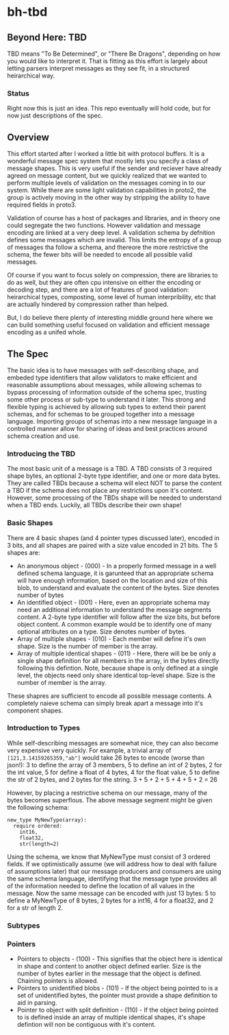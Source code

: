 # bh-tbd
## Beyond Here: TBD
TBD means "To Be Determined", or "There Be Dragons", depending on how you would like to interpret it. That is fitting as this effort is largely about letting parsers interpret messages as they see fit, in a structured heirarchical way.

### Status
Right now this is just an idea. This repo eventually will hold code, but for now just descriptions of the spec.

## Overview
This effort started after I worked a little bit with protocol buffers. It is a wonderful message spec system that mostly lets you specify a class of message shapes. This is very useful if the sender and reciever have already agreed on message content, but we quickly realized that we wanted to perform multiple levels of validation on the messages coming in to our system. While there are some light validation capabilities in proto2, the group is actively moving in the other way by stripping the ability to have required fields in proto3. 

Validation of course has a host of packages and libraries, and in theory one could segregate the two functions. However validation and message encoding are linked at a very deep level. A validation schema by defnition defines some messages which are invalid. This limits the entropy of a group of messages tha follow a schema, and thereore the more restrictive the schema, the fewer bits will be needed to encode all possible valid messages.

Of course if you want to focus solely on compression, there are libraries to do as well, but they are often cpu intensive on either the encoding or decoding step, and there are a lot of features of good validation: heirarchical types, composting, some level of human interpribility, etc that are actually hindered by compression rather than helped.

But, I do believe there plenty of interesting middle ground here where we can build something useful focused on validation and efficient message encoding as a unifed whole.

## The Spec

The basic idea is to have messages with self-describing shape, and embeded type identifiers that allow validators to make efficient and reasonable assumptions about messages, while allowing schemas to bypass processing of information outside of the schema spec, trusting some other process or sub-type to understand it later. This strong and flexible typing is achieved by allowing sub types to extend their parent schemas, and for schemas to be grouped together into a message language. Importing groups of schemas into a new message language in a controlled manner allow for sharing of ideas and best practices around schema creation and use.

### Introducing the TBD
The most basic unit of a message is a TBD. A TBD consists of 3 required shape bytes, an optional 2-byte type identifier, and one or more data bytes. They are called TBDs because a schema will elect NOT to parse the content a TBD if the schema does not place any restrictions upon it's content. However, some processing of the TBDs shape will be needed to understand when a TBD ends. Luckily, all TBDs describe their own shape!

### Basic Shapes
There are 4 basic shapes (and 4 pointer types discussed later), encoded in 3 bits, and all shapes are paired with a size value encoded in 21 bits. The 5 shapes are:
* An anonymous object - (000) - In a properly formed message in a well defined schema language, it is garunteed that an appropriate schema will have enough information, based on the location and size of this blob, to understand and evaluate the content of the bytes. Size denotes number of bytes
* An identified object - (001) - Here, even an appropriate schema may need an additional information to understand the message segments content. A 2-byte type identifier will follow after the size bits, but before object content. A common example would be to identify one of many optional attributes on a type. Size denotes number of bytes.
* Array of multiple shapes - (010) - Each member will define it's own shape. Size is the number of member is the array.
* Array of multiple identical shapes - (011) - Here, there will be be only a single shape definition for all members in the array, in the bytes directly following this defintion. Note, because shape is only defined at a single level, the objects need only share identical top-level shape. Size is the number of member is the array.

These shapres are sufficient to encode all possible message contents. A completely naieve schema can simply break apart a message into it's component shapes.

### Introduction to Types
While self-describing messages are somewhat nice, they can also become very expensive very quickly. For example, a trivial array of `[121,3.14159265359,"ab"]` would take 26 bytes to encode (worse than json!): 3 to define the array of 3 members, 5 to define an int of 2 bytes, 2 for the int value, 5 for define a float of 4 bytes, 4 for the float value, 5 to define the str of 2 bytes, and 2 bytes for the string. 3 + 5 + 2 + 5 + 4 + 5 + 2 = 26

However, by placing a restrictive schema on our message, many of the bytes becomes superflous. The above message segment might be given the following schema:
```
new_type MyNewType(array):
  require ordered:
    int16,
    float32,
    str(length=2)
```

Using the schema, we know that MyNewType must consist of 3 ordered fields. If we optimistically assume (we will address how to deal with failure of assumptions later) that our message producers and consumers are using the same schema language, identifying that the message type provides all of the information needed to define the location of all values in the message. Now the same message can be encoded with just 13 bytes: 5 to define a MyNewType of 8 bytes, 2 bytes for a int16, 4 for a float32, and 2 for a str of length 2.

### Subtypes
 
### Pointers
* Pointers to objects - (100) - This signifies that the object here is identical in shape and content to another object defined earlier. Size is the number of bytes earlier in the message that the object is defined. Chaining pointers is allowed.
* Pointers to unidentified blobs - (101) - If the object being pointed to is a set of unidentified bytes, the pointer must provide a shape definition to aid in parsing.
* Pointer to object with split definition - (110) - If the object being pointed to is defined inside an array of multiple identical shapes, it's shape defintion will non be contiguous with it's content.
